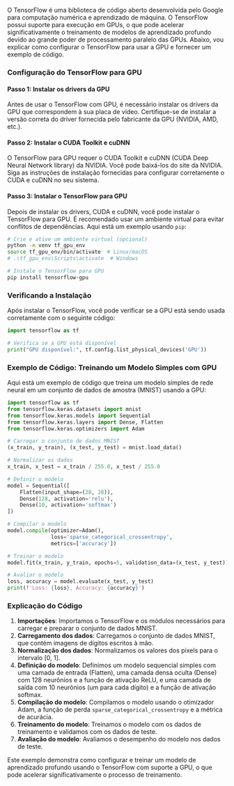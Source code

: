 O TensorFlow é uma biblioteca de código aberto desenvolvida pelo Google para computação numérica e aprendizado de máquina. O TensorFlow possui suporte para execução em GPUs, o que pode acelerar significativamente o treinamento de modelos de aprendizado profundo devido ao grande poder de processamento paralelo das GPUs. Abaixo, vou explicar como configurar o TensorFlow para usar a GPU e fornecer um exemplo de código.

### Configuração do TensorFlow para GPU

#### Passo 1: Instalar os drivers da GPU
Antes de usar o TensorFlow com GPU, é necessário instalar os drivers da GPU que correspondem à sua placa de vídeo. Certifique-se de instalar a versão correta do driver fornecida pelo fabricante da GPU (NVIDIA, AMD, etc.).

#### Passo 2: Instalar o CUDA Toolkit e cuDNN
O TensorFlow para GPU requer o CUDA Toolkit e cuDNN (CUDA Deep Neural Network library) da NVIDIA. Você pode baixá-los do site da NVIDIA. Siga as instruções de instalação fornecidas para configurar corretamente o CUDA e cuDNN no seu sistema.

#### Passo 3: Instalar o TensorFlow para GPU
Depois de instalar os drivers, CUDA e cuDNN, você pode instalar o TensorFlow para GPU. É recomendado usar um ambiente virtual para evitar conflitos de dependências. Aqui está um exemplo usando `pip`:

```bash
# Crie e ative um ambiente virtual (opcional)
python -m venv tf_gpu_env
source tf_gpu_env/bin/activate  # Linux/macOS
# .\tf_gpu_env\Scripts\activate  # Windows

# Instale o TensorFlow para GPU
pip install tensorflow-gpu
```

### Verificando a Instalação

Após instalar o TensorFlow, você pode verificar se a GPU está sendo usada corretamente com o seguinte código:

```python
import tensorflow as tf

# Verifica se a GPU está disponível
print("GPU disponível:", tf.config.list_physical_devices('GPU'))
```

### Exemplo de Código: Treinando um Modelo Simples com GPU

Aqui está um exemplo de código que treina um modelo simples de rede neural em um conjunto de dados de amostra (MNIST) usando a GPU:

```python
import tensorflow as tf
from tensorflow.keras.datasets import mnist
from tensorflow.keras.models import Sequential
from tensorflow.keras.layers import Dense, Flatten
from tensorflow.keras.optimizers import Adam

# Carregar o conjunto de dados MNIST
(x_train, y_train), (x_test, y_test) = mnist.load_data()

# Normalizar os dados
x_train, x_test = x_train / 255.0, x_test / 255.0

# Definir o modelo
model = Sequential([
    Flatten(input_shape=(28, 28)),
    Dense(128, activation='relu'),
    Dense(10, activation='softmax')
])

# Compilar o modelo
model.compile(optimizer=Adam(),
              loss='sparse_categorical_crossentropy',
              metrics=['accuracy'])

# Treinar o modelo
model.fit(x_train, y_train, epochs=5, validation_data=(x_test, y_test))

# Avaliar o modelo
loss, accuracy = model.evaluate(x_test, y_test)
print(f'Loss: {loss}, Accuracy: {accuracy}')
```

### Explicação do Código

1. **Importações**: Importamos o TensorFlow e os módulos necessários para carregar e preparar o conjunto de dados MNIST.
2. **Carregamento dos dados**: Carregamos o conjunto de dados MNIST, que contém imagens de dígitos escritos à mão.
3. **Normalização dos dados**: Normalizamos os valores dos pixels para o intervalo [0, 1].
4. **Definição do modelo**: Definimos um modelo sequencial simples com uma camada de entrada (Flatten), uma camada densa oculta (Dense) com 128 neurônios e a função de ativação ReLU, e uma camada de saída com 10 neurônios (um para cada dígito) e a função de ativação softmax.
5. **Compilação do modelo**: Compilamos o modelo usando o otimizador Adam, a função de perda `sparse_categorical_crossentropy` e a métrica de acurácia.
6. **Treinamento do modelo**: Treinamos o modelo com os dados de treinamento e validamos com os dados de teste.
7. **Avaliação do modelo**: Avaliamos o desempenho do modelo nos dados de teste.

Este exemplo demonstra como configurar e treinar um modelo de aprendizado profundo usando o TensorFlow com suporte a GPU, o que pode acelerar significativamente o processo de treinamento.